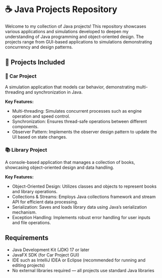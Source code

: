 # ☕ Java Projects Repository

Welcome to my collection of Java projects! This repository showcases various applications and simulations developed to deepen my understanding of Java programming and object-oriented design. The projects range from GUI-based applications to simulations demonstrating concurrency and design patterns.

## 📂 Projects Included

### 🚗 Car Project
A simulation application that models car behavior, demonstrating multi-threading and synchronization in Java.

**Key Features:**
- Multi-threading: Simulates concurrent processes such as engine operation and speed control.
- Synchronization: Ensures thread-safe operations between different components.
- Observer Pattern: Implements the observer design pattern to update the UI based on state changes.

### 📚 Library Project
A console-based application that manages a collection of books, showcasing object-oriented design and data handling.

**Key Features:**
- Object-Oriented Design: Utilizes classes and objects to represent books and library operations.
- Collections & Streams: Employs Java collections framework and stream API for efficient data processing.
- Serialization: Saves and loads library data using Java’s serialization mechanism.
- Exception Handling: Implements robust error handling for user inputs and file operations.

## Requirements

- Java Development Kit (JDK) 17 or later
- JavaFX SDK (for Car Project GUI)
- IDE such as IntelliJ IDEA or Eclipse (recommended for running and editing projects)
- No external libraries required — all projects use standard Java libraries

